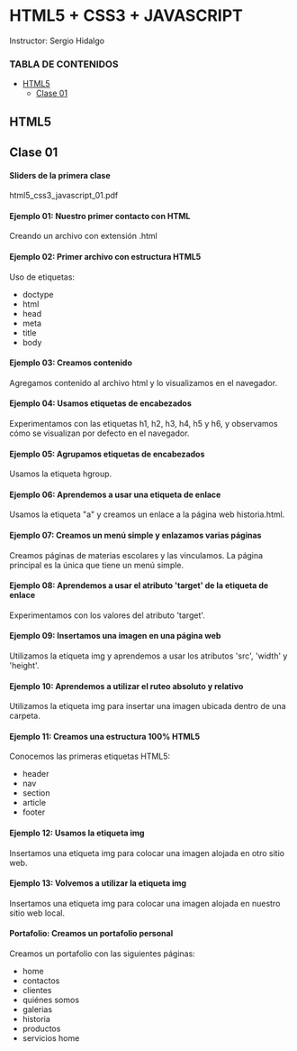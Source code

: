 # HTML5 + CSS3 + JAVASCRIPT 
Instructor: Sergio Hidalgo

### TABLA DE CONTENIDOS
- [HTML5](#html5)
  - [Clase 01](#clase-01) 

## HTML5
## Clase 01

#### **Sliders de la primera clase** 
html5_css3_javascript_01.pdf


#### **Ejemplo 01: Nuestro primer contacto con HTML** 
Creando un archivo con extensión .html

#### **Ejemplo 02: Primer archivo con estructura HTML5** 
Uso de etiquetas:
* doctype
* html
* head
* meta
* title
* body

#### **Ejemplo 03: Creamos contenido** 
Agregamos contenido al archivo html y lo visualizamos en el navegador.

#### **Ejemplo 04: Usamos etiquetas de encabezados**
Experimentamos con las etiquetas h1, h2, h3, h4, h5 y h6, y observamos cómo se visualizan por defecto en el navegador.

#### **Ejemplo 05: Agrupamos etiquetas de encabezados**
Usamos la etiqueta hgroup.

#### **Ejemplo 06: Aprendemos a usar una etiqueta de enlace**
Usamos la etiqueta "a" y creamos un enlace a la página web historia.html.

#### **Ejemplo 07: Creamos un menú simple y enlazamos varias páginas**
Creamos páginas de materias escolares y las vinculamos. La página principal es la única que tiene un menú simple.

#### **Ejemplo 08: Aprendemos a usar el atributo 'target' de la etiqueta de enlace**
Experimentamos con los valores del atributo 'target'.

#### **Ejemplo 09: Insertamos una imagen en una página web**
Utilizamos la etiqueta img y aprendemos a usar los atributos 'src', 'width' y 'height'.

#### **Ejemplo 10: Aprendemos a utilizar el ruteo absoluto y relativo**
Utilizamos la etiqueta img para insertar una imagen ubicada dentro de una carpeta.

#### **Ejemplo 11: Creamos una estructura 100% HTML5**
Conocemos las primeras etiquetas HTML5:
* header
* nav
* section
* article
* footer

#### **Ejemplo 12: Usamos la etiqueta img**
Insertamos una etiqueta img para colocar una imagen alojada en otro sitio web.

#### **Ejemplo 13: Volvemos a utilizar la etiqueta img**
Insertamos una etiqueta img para colocar una imagen alojada en nuestro sitio web local.

#### **Portafolio: Creamos un portafolio personal**
Creamos un portafolio con las siguientes páginas:
* home
* contactos
* clientes
* quiénes somos
* galerias
* historia
* productos
* servicios
home
